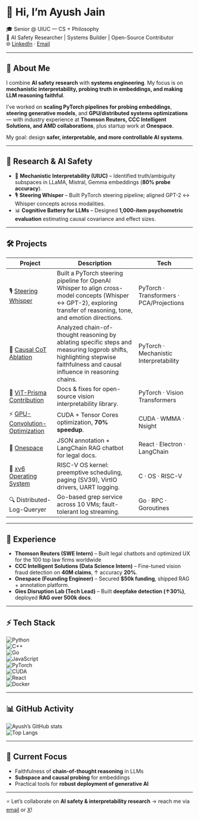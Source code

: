 # 👋 Hi, I’m Ayush Jain  

🎓 Senior @ UIUC — CS + Philosophy  
🔬 AI Safety Researcher | Systems Builder | Open-Source Contributor  
🌐 [LinkedIn](https://www.linkedin.com/in/ayush-jain-uiuc) · [Email](mailto:jain18ayush@gmail.com)  

---

## 🧭 About Me  

I combine **AI safety research** with **systems engineering**. My focus is on **mechanistic interpretability, probing truth in embeddings, and making LLM reasoning faithful**.  

I’ve worked on **scaling PyTorch pipelines for probing embeddings**, **steering generative models**, and **GPU/distributed systems optimizations** — with industry experience at **Thomson Reuters, CCC Intelligent Solutions, and AMD collaborations**, plus startup work at **Onespace**.  

My goal: design **safer, interpretable, and more controllable AI systems**.  

---

## 🔬 Research & AI Safety  

- 🧩 **Mechanistic Interpretability (UIUC)** – Identified truth/ambiguity subspaces in LLaMA, Mistral, Gemma embeddings (**80% probe accuracy**).  
- 🎙 **Steering Whisper** – Built PyTorch steering pipeline; aligned GPT-2 ↔ Whisper concepts across modalities.  
- 📊 **Cognitive Battery for LLMs** – Designed **1,000-item psychometric evaluation** estimating causal covariance and effect sizes.  

---

## 🛠️ Projects  

| Project | Description | Tech |
|---------|-------------|------|
| 🎙 [Steering Whisper](https://docs.google.com/document/d/17bwGk5fAB9bcj8zwlyvoGGnGuXE6v5b9Iw827E9Rv_s/edit?tab=t.0) | Built a PyTorch steering pipeline for OpenAI Whisper to align cross-model concepts (Whisper ↔ GPT-2), exploring transfer of reasoning, tone, and emotion directions. | PyTorch · Transformers · PCA/Projections |
| 🔗 [Causal CoT Ablation](https://docs.google.com/document/d/1k6K2VnA7WnxkAEiTRT6x_HoEaKGji_mrmDbMWcRt0OE/edit?tab=t.79jl0t6atra7) | Analyzed chain-of-thought reasoning by ablating specific steps and measuring logprob shifts, highlighting stepwise faithfulness and causal influence in reasoning chains. | PyTorch · Mechanistic Interpretability |
| 📖 [ViT-Prisma Contribution](https://github.com/Prisma-Multimodal/ViT-Prisma/pull/102) | Docs & fixes for open-source vision interpretability library. | PyTorch · Vision Transformers |
| ⚡ [GPU-Convolution-Optimization](https://github.com/jain18ayush/GPU-Convolution-Optimization) | CUDA + Tensor Cores optimization, **70% speedup**. | CUDA · WMMA · Nsight |
| 📝 [Onespace](https://github.com/onespace-ai) | JSON annotation + LangChain RAG chatbot for legal docs. | React · Electron · LangChain |
| 🧩 [xv6 Operating System](https://github.com/jain18ayush/xv6-os) | RISC-V OS kernel: preemptive scheduling, paging (SV39), VirtIO drivers, UART logging. | C · OS · RISC-V |
| 🔍 Distributed-Log-Queryer | Go-based grep service across 10 VMs; fault-tolerant log streaming. | Go · RPC · Goroutines |

---

## 💼 Experience  

- **Thomson Reuters (SWE Intern)** – Built legal chatbots and optimized UX for the 100 top law firms worldwide 
- **CCC Intelligent Solutions (Data Science Intern)** – Fine-tuned vision fraud detection on **40M claims**, ↑ accuracy **20%**.  
- **Onespace (Founding Engineer)** – Secured **$50k funding**, shipped RAG + annotation platform.  
- **Gies Disruption Lab (Tech Lead)** – Built **deepfake detection (↑30%)**, deployed **RAG over 500k docs**.  

---

## ⚡ Tech Stack  

![Python](https://img.shields.io/badge/-Python-3776AB?logo=python&logoColor=white)  
![C++](https://img.shields.io/badge/-C++-00599C?logo=cplusplus&logoColor=white)  
![Go](https://img.shields.io/badge/-Go-00ADD8?logo=go&logoColor=white)  
![JavaScript](https://img.shields.io/badge/-JavaScript-F7DF1E?logo=javascript&logoColor=black)  
![PyTorch](https://img.shields.io/badge/-PyTorch-EE4C2C?logo=pytorch&logoColor=white)  
![CUDA](https://img.shields.io/badge/-CUDA-76B900?logo=nvidia&logoColor=white)  
![React](https://img.shields.io/badge/-React-61DAFB?logo=react&logoColor=black)  
![Docker](https://img.shields.io/badge/-Docker-2496ED?logo=docker&logoColor=white)  

---

## 📊 GitHub Activity  

![Ayush’s GitHub stats](https://github-readme-stats.vercel.app/api?username=jain18ayush&show_icons=true&theme=tokyonight)  
![Top Langs](https://github-readme-stats.vercel.app/api/top-langs/?username=jain18ayush&layout=compact&theme=tokyonight)  

---

## 🌱 Current Focus  

- Faithfulness of **chain-of-thought reasoning** in LLMs 
- **Subspace and causal probing** for embeddings  
- Practical tools for **robust deployment of generative AI**  

---

⭐️ Let’s collaborate on **AI safety & interpretability research** → reach me via [email](mailto:jain18ayush@gmail.com) or [X](https://x.com/AyushJa12398511)!
